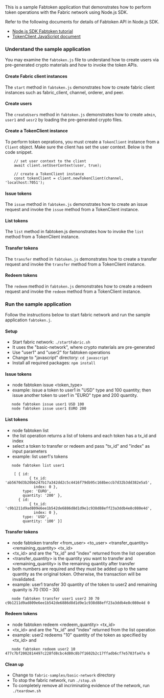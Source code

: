 
This is a sample Fabtoken application that demonstrates how to perform token operations
with the Fabric network using Node.js SDK.

Refer to the following documents for details of Fabtoken API in Node.js SDK.
* [Node.js SDK Fabtoken tutorial](https://fabric-sdk-node.github.io/master/tutorial-fabtoken.html)
* [TokenClient JavaScript document](https://fabric-sdk-node.github.io/master/TokenClient.html)

### Understand the sample application
You may examine the `fabtoken.js` file to understand how to create users via pre-generated
crypto materials and how to invoke the token APIs.

#### Create Fabric client instances
The `start` method in `fabtoken.js` demonstrates how to create fabric client instances such as fabric_client,
channel, orderer, and peer.

#### Create users
The `createUsers` method in `fabtoken.js` demonstrates how to create `admin`, `user1` and `uesr2`
by loading the pre-generated crypto files.

#### Create a TokenClient instance
To perform token oeprations, you must create a `TokenClient` instance from a `Client` object.
Make sure the client has set the user context. Below is the code snippet.

```
	// set user context to the client
	await client.setUserContext(user, true);

	// create a TokenClient instance
	const tokenClient = client.newTokenClient(channel, 'localhost:7051');
```

#### Issue tokens
The `issue` method in `fabtoken.js` demonstrates how to create an issue request
and invoke the `issue` method from a TokenClient instance.

#### List tokens
The `list` method in fabtoken.js demonstrates how to
invoke the `list` method from a TokenClient instance.

#### Transfer tokens
The `transfer` method in `fabtoken.js` demonstrates how to create a transfer request
and invoke the `transfer` method from a TokenClient instance.

#### Redeem tokens
The `redeem` method in `fabtoken.js` demonstrates how to create a redeem request
and invoke the `redeem` method from a TokenClient instance.

### Run the sample application
Follow the instructions below to start fabric network and run the sample application `fabtoken.j`.

#### Setup
* Start fabric network: `./startFabric.sh`
 * It uses the "basic-network", where crypto materials are pre-generated
 * Use "user1" and "user2" for fabtoken operations
* Change to "javascript" directory: `cd javascript`
* Install all required packages: `npm install`

#### Issue tokens
* node fabtoken issue <username> <token_type> <quantity>
* example: issue a token to user1 in "USD" type and 100 quantity; then issue another token to user1 in "EURO" type and 200 quantity.

```
   node fabtoken issue user1 USD 100
   node fabtoken issue user1 EURO 200
```

#### List tokens
* node fabtoken list <username>
* the list operation returns a list of tokens and each token has a tx_id and index
* select a token to transfer or redeem and pass "tx_id" and "index" as input parameters
* example: list user1's tokens

```
   node fabtoken list user1

    [ { id:
           { tx_id: 'ab5670d3b20b6247b17a342dd2c5c4416f79db95c168beccb7d32b3dd382e5a5',
             index: 0 },
        type: 'EURO',
        quantity: '200' },
      { id:
           { tx_id: 'c9b1211d9ad809e6ee1b542de6886d8d1d9e1c938d88eff23a3ddb4e8c080e4d',
             index: 0 },
        type: 'USD',
        quantity: '100' }]
```

#### Transfer tokens
* node fabtoken transfer <from_user> <to_user> <transfer_quantity> <remaining_quantity> <tx\_id> <index>
* <tx\_id> and <index> are the "tx\_id" and "index" returned from the list operation
* <transfer_quantity> is the quantity you want to transfer and <remaining_quantity> is the remaining quantity after transfer
* both numbers are required and they must be added up to the same quantity as the original token. Otherwise, the transaction will be invalidated.
* example: user1 transfer 30 quantity of the token to user2 and remaining quanity is 70 (100 - 30)

```
   node fabtoken transfer user1 user2 30 70 c9b1211d9ad809e6ee1b542de6886d8d1d9e1c938d88eff23a3ddb4e8c080e4d 0
```

#### Redeem tokens
* node fabtoken redeem <username> <redeem\_quantity> <tx\_id> <index>
* <tx\_id> and <index> are the "tx\_id" and "index" returned from the list operation
* example: user2 redeems "10" quantity of the token as specified by <tx\_id> and <index>

```
   node fabtoken redeem user2 10 477c7bf2002814497c228fd8cbc4d80c8b7f1602b2c17ffadb6cf7e5783fa47a 0
```

#### Clean up
* Change to `fabric-samples/basic-network` directory
 * To stop the fabric network, run `./stop.sh`
 * To completely remove all incriminating evidence of the network, run `./teardown.sh`
